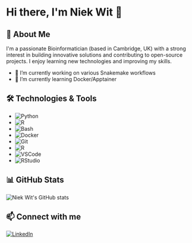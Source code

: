 # Hi there, I'm Niek Wit 👋

## 🚀 About Me
I'm a passionate Bioinformatician (based in Cambridge, UK) with a strong interest in building innovative solutions and contributing to open-source projects. I enjoy learning new technologies and improving my skills.

- 🔭 I’m currently working on various Snakemake workflows
- 🌱 I’m currently learning Docker/Apptainer

## 🛠️ Technologies & Tools
- ![Python](https://img.shields.io/badge/-Python-black?style=flat-square&logo=python)
- ![R](https://img.shields.io/badge/-R-black?style=flat-square&logo=R)
- ![Bash](https://img.shields.io/badge/-Bash-black?style=flat-square&logo=gnu-bash)
- ![Docker](https://img.shields.io/badge/-Docker-black?style=flat-square&logo=docker)
- ![Git](https://img.shields.io/badge/-Git-black?style=flat-square&logo=git)
- ![R](https://img.shields.io/badge/-R-black?style=flat-square&logo=R)
- ![VSCode](https://img.shields.io/badge/-VS%20Code-black?style=flat-square&logo=visual-studio-code)
- ![RStudio](https://img.shields.io/badge/-RStudio-black?style=flat-square&logo=rstudio)


## 📊 GitHub Stats
![Niek Wit's GitHub stats](https://github-readme-stats.vercel.app/api?username=niekwit&show_icons=true&theme=radical)

## 📫 Connect with me
[![LinkedIn](https://img.shields.io/badge/-LinkedIn-black?style=flat-square&logo=linkedin)](https://www.linkedin.com/in/niekwit/)

